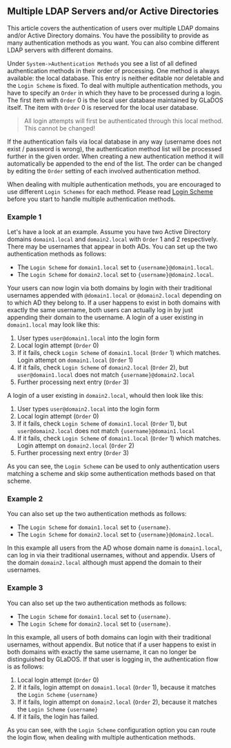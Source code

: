 ## Multiple LDAP Servers and/or Active Directories

This article covers the authentication of users over multiple LDAP domains and/or Active Directory domains. You have the possibility to provide as many authentication methods as you want. You can also combine different LDAP servers with different domains.

Under `System->Authentication Methods` you see a list of all defined authentication methods in their order of processing. One method is always available: the local database. This entry is neither editable nor deletable and the `Login Scheme` is fixed. To deal with multiple authentication methods, you have to specify an `Order` in which they have to be processed during a login. The first item with `Order` 0 is the local user database maintained by GLaDOS itself. The item with `Order` 0 is reserved for the local user database.

> All login attempts will first be authenticated through this local method. This cannot be changed!

If the authentication fails via local database in any way (username does not exist / password is wrong), the authentication method list will be processed further in the given order. When creating a new authentication method it will automatically be appended to the end of the list. The order can be changed by editing the `Order` setting of each involved authentication method.

When dealing with multiple authentication methods, you are encouraged to use different `Login Schemes` for each method. Please read [Login Scheme](login-scheme.md) before you start to handle multiple authentication methods.

### Example 1

Let's have a look at an example. Assume you have two Active Directory domains `domain1.local` and `domain2.local` with `Order` 1 and 2 respectively. There may be usernames that appear in both ADs. You can set up the two authentication methods as follows:

* The `Login Scheme` for `domain1.local` set to `{username}@domain1.local`.
* The `Login Scheme` for `domain2.local` set to `{username}@domain2.local`.

Your users can now login via both domains by login with their traditional usernames appended with `@domain1.local` or `@domain2.local` depending on to which AD they belong to. If a user happens to exist in both domains with exactly the same username, both users can actually log in by just appending their domain to the username. A login of a user existing in `domain1.local` may look like this:

1. User types `user@domain1.local` into the login form
2. Local login attempt (`Order` 0)
3. If it fails, check `Login Scheme` of `domain1.local` (`Order` 1) which matches. Login attempt on `domain1.local` (`Order` 1)
4. If it fails, check `Login Scheme` of `domain2.local` (`Order` 2), but `user@domain1.local` does not match `{username}@domain2.local`
5. Further processing next entry (`Order` 3)

A login of a user existing in `domain2.local`, whould then look like this:

1. User types `user@domain2.local` into the login form
2. Local login attempt (`Order` 0)
3. If it fails, check `Login Scheme` of `domain1.local` (`Order` 1), but `user@domain2.local` does not match `{username}@domain1.local`
4. If it fails, check `Login Scheme` of `domain1.local` (`Order` 1) which matches. Login attempt on `domain2.local` (`Order` 2)
5. Further processing next entry (`Order` 3)

As you can see, the `Login Scheme` can be used to only authentication users matching a scheme and skip some authentication methods based on that scheme.

### Example 2

You can also set up the two authentication methods as follows:

* The `Login Scheme` for `domain1.local` set to `{username}`.
* The `Login Scheme` for `domain2.local` set to `{username}@domain2.local`.

In this example all users from the AD whose domain name is `domain1.local`, can log in via their traditional usernames, without and appendix. Users of the domain `domain2.local` although must append the domain to their usernames.

### Example 3

You can also set up the two authentication methods as follows:

* The `Login Scheme` for `domain1.local` set to `{username}`.
* The `Login Scheme` for `domain2.local` set to `{username}`.

In this example, all users of both domains can login with their traditional usernames, without appendix. But notice that if a user happens to exist in both domains with exactly the same username, it can no longer be distinguished by GLaDOS. If that user is logging in, the authentication flow is as follows:

1. Local login attempt (`Order` 0)
2. If it fails, login attempt on `domain1.local` (`Order` 1), because it matches the `Login Scheme` `{username}`
3. If it fails, login attempt on `domain2.local` (`Order` 2), because it matches the `Login Scheme` `{username}`
4. If it fails, the login has failed.

As you can see, with the `Login Scheme` configuration option you can route the login flow, when dealing with multiple authentication methods.
